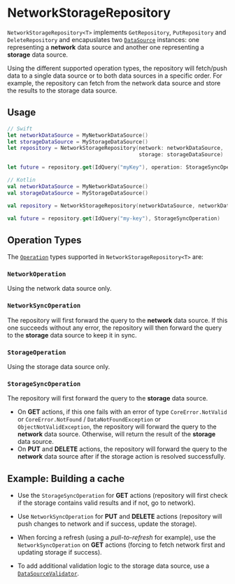 # NetworkStorageRepository

`NetworkStorageRepository<T>` implements `GetRepository`, `PutRepository` and `DeleteRepository` and encapuslates two [`DataSource`](DataSource.md) instances: one representing a **network** data source and another one representing a **storage** data source.

Using the different supported operation types, the repository will fetch/push data to a single data source or to both data sources in a specific order. For example, the repository can fetch from the network data source and store the results to the storage data source. 

## Usage

```swift
// Swift
let networkDataSource = MyNetworkDataSource()
let storageDataSource = MyStorageDataSource()
let repository = NetworkStorageRepository(network: networkDataSource, 
                                          storage: storageDataSource)

let future = repository.get(IdQuery("myKey"), operation: StorageSyncOperation())
```

```kotlin
// Kotlin
val networkDataSource = MyNetworkDataSource()
val storageDataSource = MyStorageDataSource()

val repository = NetworkStorageRepository(networkDataSource, networkDataSource, networkDataSource, storageDataSource, storageDataSource, storageDataSource)

val future = repository.get(IdQuery("my-key"), StorageSyncOperation)
```

## Operation Types

The [`Operation`](Operation.md) types supported in `NetworkStorageRepository<T>` are:

### `NetworkOperation`

Using the network data source only.

### `NetworkSyncOperation`

The repository will first forward the query to the **network** data source. If this one succeeds without any error, the repository will then forward the query to the **storage** data source to keep it in sync.

### `StorageOperation`

Using the storage data source only.

### `StorageSyncOperation`

The repository will first forward the query to the **storage** data source. 

- On **GET** actions, if this one fails with an error of type `CoreError.NotValid` or `CoreError.NotFound` / `DataNotFoundException` or `ObjectNotValidException`, the repository will forward the query to the **network** data source. Otherwise, will return the result of the **storage** data source.
- On **PUT** and **DELETE** actions, the repository will forward the query to the **network** data source after if the storage action is resolved successfully.

## Example: Building a cache

-  Use the `StorageSyncOperation` for **GET** actions (repository will first check if the storage contains valid results and if not, go to network).

- Use `NetworkSyncOperation` for **PUT** and **DELETE** actions (repository will push changes to network and if success, update the storage).

- When forcing a refresh (using a *pull-to-refresh* for example), use the `NetworkSyncOperation` on **GET** actions (forcing to fetch network first and updating storage if success).

- To add additional validation logic to the storage data source, use a [`DataSourceValidator`](DataSourceValidator.md).
